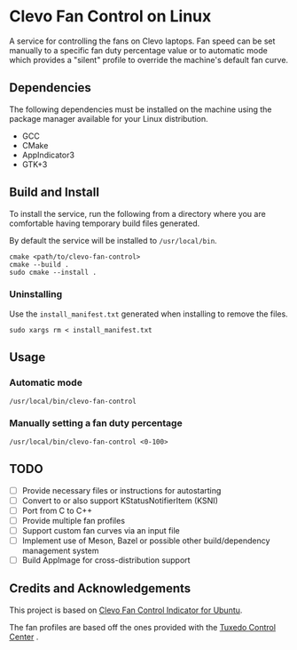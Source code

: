 # Clevo Fan Control on Linux

A service for controlling the fans on Clevo laptops. Fan speed can be 
set manually to a specific fan duty percentage value or to automatic 
mode which provides a "silent" profile to override the machine's default
fan curve.

## Dependencies

The following dependencies must be installed on the machine using the 
package manager available for your Linux distribution.

- GCC
- CMake
- AppIndicator3
- GTK+3

## Build and Install

To install the service, run the following from a directory where you are
comfortable having temporary build files generated.

By default the service will be installed to `/usr/local/bin`.

```shell
cmake <path/to/clevo-fan-control>
cmake --build .
sudo cmake --install .
```

### Uninstalling

Use the `install_manifest.txt` generated when installing to remove the
files.

```shell
sudo xargs rm < install_manifest.txt
```

## Usage

### Automatic mode

`/usr/local/bin/clevo-fan-control`

### Manually setting a fan duty percentage

`/usr/local/bin/clevo-fan-control <0-100>`

## TODO

- [ ] Provide necessary files or instructions for autostarting
- [ ] Convert to or also support KStatusNotifierItem (KSNI)
- [ ] Port from C to C++
- [ ] Provide multiple fan profiles
- [ ] Support custom fan curves via an input file
- [ ] Implement use of Meson, Bazel or possible other build/dependency 
  management system
- [ ] Build AppImage for cross-distribution support

## Credits and Acknowledgements

This project is based on
[Clevo Fan Control Indicator for Ubuntu](https://github.com/SkyLandTW/clevo-indicator).

The fan profiles are based off the ones provided with the
[Tuxedo Control Center](https://github.com/tuxedocomputers/tuxedo-control-center/blob/master/src/common/models/TccFanTable.ts)
.
